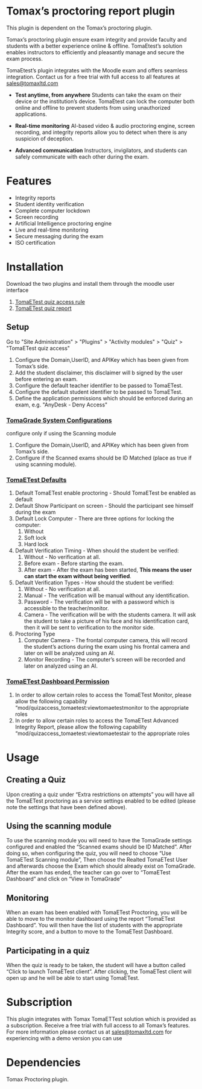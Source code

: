 # Tomax’s proctoring report plugin 
This plugin is dependent on the Tomax’s proctoring plugin.

Tomax’s proctoring plugin ensure exam integrity and provide faculty and students with a better experience online & offline.
TomaEtest’s solution enables instructors to efficiently and pleasantly manage and secure the exam process.

TomaEtest’s plugin integrates with the Moodle exam and offers seamless integration.
Contact us for a free trial with full access to all features at sales@tomaxltd.com

* **Test anytime, from anywhere**
Students can take the exam on their device or the institution’s device.
TomaEtest can lock the computer both online and offline to prevent students from using unauthorized applications.

* **Real-time monitoring**
AI-based video & audio proctoring engine, screen recording,
and integrity reports allow you to detect when there is any suspicion of deception.

* **Advanced communication**
Instructors, invigilators, and students can safely communicate with each other during the exam.

# Features

* Integrity reports
* Student identity verification
* Complete computer lockdown
* Screen recording
* Artificial Intelligence proctoring engine
* Live and real-time monitoring
* Secure messaging during the exam
* ISO certification

# Installation
Download the two plugins and install them through the moodle user interface
1. [TomaETest quiz access rule](https://s3.eu-central-1.amazonaws.com/public.tomagrade.com/ApplicationSetup/WindowsSetup/TET-accessrule-moodle.zip)
2. [TomaETest quiz report](https://s3.eu-central-1.amazonaws.com/public.tomagrade.com/ApplicationSetup/WindowsSetup/TET-report-moodle.zip)

## Setup
Go to "Site Administration" > "Plugins" > "Activity modules" > "Quiz" > "TomaETest quiz access"
1. Configure the Domain,UserID, and APIKey which has been given from Tomax’s side.
2. Add the student disclaimer, this disclaimer will b signed by the user before entering an exam.
3. Configure the default teacher identifier to be passed to TomaETest.
4. Configure the default student identifier to be passed to TomaETest.
5. Define the application permissions which should be enforced during an exam, e.g. "AnyDesk - Deny Access"

### <U>TomaGrade System Configurations</U>
configure only if using the Scanning module
1. Configure the Domain,UserID, and APIKey which has been given from Tomax’s side.
2. Configure if the Scanned exams should be ID Matched (place as true if using scanning module).

### <U>TomaETest Defaults</U>
1. Default TomaETest enable proctoring - Should TomaETest be enabled as default
2. Default Show Participant on screen - Should the participant see himself during the exam
3. Default Lock Computer - There are three options for locking the computer:
	1. Without
	2. Soft lock
	3. Hard lock 
4. Default Verification Timing - When should the student be verified:
	1. Without - No verification at all.
	2. Before exam - Before starting the exam.
	3. After exam - After the exam has been started, **This means the user can start the exam without being verified**.
5. Default Verification Types - How should the student be verified:
	1. Without - No verification at all.
	2. Manual - The verification will be manual without any identification.
	3. Password -  The verification will be with a password which is accessible to the teacher/monitor.
	4. Camera - The verification will be with the students camera.
	   It will ask the student to take a picture of his face and his identification card,
	   then it will be sent to verification to the monitor side.
6. Proctoring Type
	1. Computer Camera - The frontal computer camera, this will record the student’s actions during the exam using his frontal camera and later on will be analyzed using an AI.
	2. Monitor Recording - The computer’s screen will be recorded and later on analyzed using an AI.

### <u>TomaETest Dashboard Permission</u>
1. In order to allow certain roles to access the TomaETest Monitor, please allow the following capability “mod/quizaccess_tomaetest:viewtomaetestmonitor to the appropriate roles
2. In order to allow certain roles to access the TomaETest Advanced Integrity Report, please allow the following capability “mod/quizaccess_tomaetest:viewtomaetestair to the appropriate roles

# Usage
## Creating a Quiz
Upon creating a quiz under “Extra restrictions on attempts” you will have all the TomaETest proctoring as a service settings enabled to be edited (please note the settings that have been defined above).

## Using the scanning module
To use the scanning module you will need to have the TomaGrade settings configured and enabled the “Scanned exams should be ID Matched”.
After doing so, when configuring the quiz, you will need to choose “Use TomaETest Scanning module”,
Then choose the Realted TomaETest User and afterwards choose the Exam which should already exist on TomaGrade.
After the exam has ended, the teacher can go over to “TomaETest Dashboard” and click on “View in TomaGrade”

## Monitoring 
When an exam has been enabled with TomaETest Proctoring, you will be able to move to the monitor dashboard using the report “TomaETest Dashboard”.
You will then have the list of students with the appropriate Integrity score, and a button to move to the TomaETest Dashboard.

## Participating in a quiz
When the quiz is ready to be taken, the student will have a button called “Click to launch TomaETest client”.
After clicking, the TomaETest client will open up and he will be able to start using TomaETest.

# Subscription
This plugin integrates with Tomax TomaETTest solution which is provided as a subscription.
Receive a free trial with full access to all Tomax’s features.
For more information please contact us at sales@tomaxltd.com
for experiencing with a demo version you can use

# Dependencies
Tomax Proctoring plugin.
